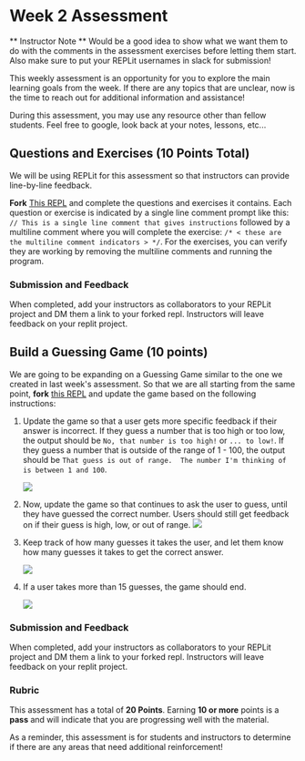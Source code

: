 # Week 2 Assessment

** Instructor Note ** Would be a good idea to show what we want them to do with the comments in the assessment exercises before letting them start.  Also make sure to put your REPLit usernames in slack for submission!

This weekly assessment is an opportunity for you to explore the main learning goals from the week.  If there are any topics that are unclear, now is the time to reach out for additional information and assistance!

During this assessment, you may use any resource other than fellow students.  Feel free to google, look back at your notes, lessons, etc...

## Questions and Exercises (10 Points Total)

We will be using REPLit for this assessment so that instructors can provide line-by-line feedback.

**Fork** [This REPL](https://replit.com/@MeganMcMahon1/Week2AssessmentQuestions#main.cs) and complete the questions and exercises it contains.  Each question or exercise is indicated by a single line comment prompt like this: `// This is a single line comment that gives instructions` followed by a multiline comment where you will complete the exercise: `/* < these are the multiline comment indicators > */`.  For the exercises, you can verify they are working by removing the multiline comments and running the program.

### Submission and Feedback
When completed, add your instructors as collaborators to your REPLit project and DM them a link to your forked repl.  Instructors will leave feedback on your replit project.

## Build a Guessing Game (10 points)

We are going to be expanding on a Guessing Game similar to the one we created in last week's assessment.  So that we are all starting from the same point, **fork** [this REPL](https://replit.com/@MeganMcMahon1/Week2AssessmentPractical#main.cs) and update the game based on the following instructions:

1. Update the game so that a user gets more specific feedback if their answer is incorrect.  If they guess a number that is too high or too low, the output should be `No, that number is too high!` or `... to low!`. If they guess a number that is outside of the range of 1 - 100, the output should be `That guess is out of range.  The number I'm thinking of is between 1 and 100`.

    ![](/Mod1/Images/Week2/week2_1.png)

1. Now, update the game so that continues to ask the user to guess, until they have guessed the correct number.  Users should still get feedback on if their guess is high, low, or out of range.
    ![](/Mod1/Images/Week2/week2_2.png)

1. Keep track of how many guesses it takes the user, and let them know how many guesses it takes to get the correct answer.

    ![](/Mod1/Images/Week2/week2_3.png)

1. If a user takes more than 15 guesses, the game should end.

    ![](/Mod1/Images/Week2/week2_4.png)



### Submission and Feedback
When completed, add your instructors as collaborators to your REPLit project and DM them a link to your forked repl.  Instructors will leave feedback on your replit project.

### Rubric

This assessment has a total of **20 Points**.  Earning **10 or more** points is a **pass** and will indicate that you are progressing well with the material.

As a reminder, this assessment is for students and instructors to determine if there are any areas that need additional reinforcement!
